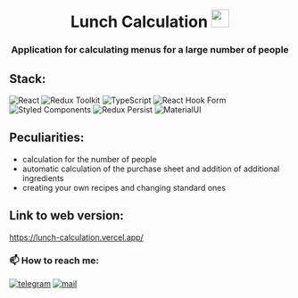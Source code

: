 <h1 align="center">Lunch Calculation
<img src="https://github.com/blackcater/blackcater/raw/main/images/Hi.gif" height="32"/></h1>
<h3 align="center">Application for calculating menus for a large number of people</h3>

##  Stack:

<div align="left">
<img alt="React" src="https://img.shields.io/badge/react-%2320232a.svg?style=for-the-badge&logo=react&logoColor=%2361DAFB"> 
<img alt="Redux Toolkit" src="https://img.shields.io/badge/Redux Toolkit-593D88?style=for-the-badge&logo=redux&logoColor=white">
<img alt="TypeScript" src="https://img.shields.io/badge/TypeScript-007ACC?style=for-the-badge&logo=typescript&logoColor=white"> 
<img alt="React Hook Form" src="https://img.shields.io/badge/React%20Hook%20Form-blue">
<img alt="Styled Components" src="https://img.shields.io/badge/Styled%20Components-orange">
<img alt="Redux Persist" src="https://img.shields.io/badge/Redux%20Persist-green">
<img alt="MaterialUI" src="https://img.shields.io/badge/MUI-%230081CB.svg?style=for-the-badge&logo=mui&logoColor=white">
 </div>
 

##  Peculiarities:

- calculation for the number of people
- automatic calculation of the purchase sheet and addition of additional ingredients
- creating your own recipes and changing standard ones

##  Link to web version:

https://lunch-calculation.vercel.app/

### 📫 How to reach me: ###

[<img src="https://img.shields.io/badge/Telegram-2CA5E0?style=for-the-badge&logo=telegram&logoColor=white" alt='telegram'/>](https://t.me/TommySheully)
[<img src='https://img.shields.io/badge/Gmail-D14836?style=for-the-badge&logo=gmail&logoColor=white' alt='mail'/>](mailto:dfgthii@gmail.com)
